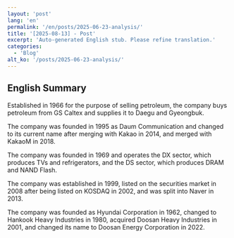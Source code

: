 ```yaml
---
layout: 'post'
lang: 'en'
permalink: '/en/posts/2025-06-23-analysis/'
title: '[2025-08-13] - Post'
excerpt: 'Auto-generated English stub. Please refine translation.'
categories:
  - 'Blog'
alt_ko: '/posts/2025-06-23-analysis/'
---
```


## English Summary


Established in 1966 for the purpose of selling petroleum, the company buys petroleum from GS Caltex and supplies it to Daegu and Gyeongbuk.</p>


The company was founded in 1995 as Daum Communication and changed to its current name after merging with Kakao in 2014, and merged with KakaoM in 2018.</p>


The company was founded in 1969 and operates the DX sector, which produces TVs and refrigerators, and the DS sector, which produces DRAM and NAND Flash.</p>


The company was established in 1999, listed on the securities market in 2008 after being listed on KOSDAQ in 2002, and was split into Naver in 2013.</p>


The company was founded as Hyundai Corporation in 1962, changed to Hankook Heavy Industries in 1980, acquired Doosan Heavy Industries in 2001, and changed its name to Doosan Energy Corporation in 2022.</p>
